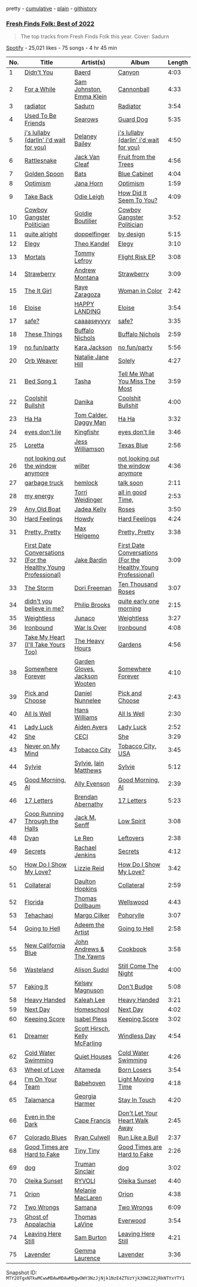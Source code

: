 pretty - [cumulative](/playlists/cumulative/37i9dQZF1DXdS3lvGe1GrT.md) - [plain](/playlists/plain/37i9dQZF1DXdS3lvGe1GrT) - [githistory](https://github.githistory.xyz/mackorone/spotify-playlist-archive/blob/main/playlists/plain/37i9dQZF1DXdS3lvGe1GrT)

### [Fresh Finds Folk: Best of 2022](https://open.spotify.com/playlist/37i9dQZF1DXdS3lvGe1GrT)

> The top tracks from Fresh Finds Folk this year\. Cover: Sadurn

[Spotify](https://open.spotify.com/user/spotify) - 25,021 likes - 75 songs - 4 hr 45 min

| No. | Title | Artist(s) | Album | Length |
|---|---|---|---|---|
| 1 | [Didn't You](https://open.spotify.com/track/79yJPBXQYjLIcU7lxrDkC6) | [Baerd](https://open.spotify.com/artist/6L6LwshK4H0TVqsNfCO69t) | [Canyon](https://open.spotify.com/album/1qSYkiIAFof7yxgLsrvxl7) | 4:03 |
| 2 | [For a While](https://open.spotify.com/track/0dOqNypDARpu7J5G9VAJTj) | [Sam Johnston](https://open.spotify.com/artist/2r9XQHlnMp4d7VdIAw0Iyl), [Emma Klein](https://open.spotify.com/artist/7hbsjraQ0ce8UcmoWVoIe8) | [Cannonball](https://open.spotify.com/album/68zFieWNa4ExhAaW7aANn0) | 4:33 |
| 3 | [radiator](https://open.spotify.com/track/3etIVTF6tbIsRhSDJuj9KA) | [Sadurn](https://open.spotify.com/artist/2uvre6qZ51Tc12CBizuzRI) | [Radiator](https://open.spotify.com/album/5HskvGWXnVcfBg1K2Ff0nA) | 3:54 |
| 4 | [Used To Be Friends](https://open.spotify.com/track/1KhSRq5A95Pj3yseW6uK7P) | [Searows](https://open.spotify.com/artist/0nugNBwdWaptgIAsEtx1It) | [Guard Dog](https://open.spotify.com/album/4Y7xxhWtydlfjYiaGolr58) | 5:35 |
| 5 | [j's lullaby \(darlin' i'd wait for you\)](https://open.spotify.com/track/7LNm1oWd6PniO9wRYpNY5o) | [Delaney Bailey](https://open.spotify.com/artist/3Os4q49SgEN0Tv3fxKw3Sp) | [j's lullaby \(darlin' i'd wait for you\)](https://open.spotify.com/album/5AgFxBgabzR7iCsuzeibrT) | 4:50 |
| 6 | [Rattlesnake](https://open.spotify.com/track/7rNXmIrtLHJkGtobg9Anjj) | [Jack Van Cleaf](https://open.spotify.com/artist/7nW46aJfNHxK9Y3M5Dhadk) | [Fruit from the Trees](https://open.spotify.com/album/0TuAocqQPGkAMpdXsaWJxO) | 4:56 |
| 7 | [Golden Spoon](https://open.spotify.com/track/5TtUQ2fh1JzntGcB3mA54l) | [Bats](https://open.spotify.com/artist/4iuECUfKK1Iulmgxt5MObO) | [Blue Cabinet](https://open.spotify.com/album/4qW90vfNhN8R9H1OUhFLfD) | 4:04 |
| 8 | [Optimism](https://open.spotify.com/track/08nmO9CJOh6NRYltWAaWXF) | [Jana Horn](https://open.spotify.com/artist/1LrML89CKJhZjgji63Bvx1) | [Optimism](https://open.spotify.com/album/2LrDS8mmPcANF46XdsuUUd) | 1:59 |
| 9 | [Take Back](https://open.spotify.com/track/6mkuQSWIwrS0y9ozfNIEhB) | [Odie Leigh](https://open.spotify.com/artist/7AgbNZPRrvTpWjVbbPoUmU) | [How Did It Seem To You?](https://open.spotify.com/album/7JJ4Iz9RUdXMzaakBCnlwA) | 4:09 |
| 10 | [Cowboy Gangster Politician](https://open.spotify.com/track/3imw8kF7wpq1oxYqHw4COo) | [Goldie Boutilier](https://open.spotify.com/artist/392WuM1Yb4QRI0GG4epyn5) | [Cowboy Gangster Politician](https://open.spotify.com/album/1qdHYrgw9RqJJ6AzBDelnc) | 3:52 |
| 11 | [quite alright](https://open.spotify.com/track/1LEGkagVxaB3oEjfbhz2a1) | [doppelfinger](https://open.spotify.com/artist/26vQnKIdh6ysJWbcQ6o3P1) | [by design](https://open.spotify.com/album/2iKnUX26YQtb43UgO0yLBr) | 5:15 |
| 12 | [Elegy](https://open.spotify.com/track/4D5M3terA4yUIQ9s74wTgh) | [Theo Kandel](https://open.spotify.com/artist/0YEY41EVT9qE1IdDDDyF9q) | [Elegy](https://open.spotify.com/album/1ZnayDv7vFbhYvPOR8Xc98) | 3:10 |
| 13 | [Mortals](https://open.spotify.com/track/6SxCb6DNwXShYd6F2KcyBE) | [Tommy Lefroy](https://open.spotify.com/artist/3vldh5Ceynytj6Iglw4haP) | [Flight Risk EP](https://open.spotify.com/album/3WTRqQ60G0J3UEQPU57k1g) | 3:08 |
| 14 | [Strawberry](https://open.spotify.com/track/0VB2DbuUCBkDuD5ZMJxPJN) | [Andrew Montana](https://open.spotify.com/artist/05MbxRG8XyYmFhv7ZUMylc) | [Strawberry](https://open.spotify.com/album/2YnTYD0KOo8XrAQJTjnyQy) | 3:09 |
| 15 | [The It Girl](https://open.spotify.com/track/3v2Zzn2Dh5QpVCiV2jkHsa) | [Raye Zaragoza](https://open.spotify.com/artist/14w8BJMukAOb1KQuY3d5Jc) | [Woman in Color](https://open.spotify.com/album/1VFybOfoUaQexs9OTabswg) | 2:42 |
| 16 | [Eloise](https://open.spotify.com/track/5iJ0BQYiFqmLaSUEZi1da1) | [HAPPY LANDING](https://open.spotify.com/artist/2Jsv2nBcTfKpM9dbZcBbk6) | [Eloise](https://open.spotify.com/album/3nGr1XT7lFIZfrV2hzkkYk) | 3:54 |
| 17 | [safe?](https://open.spotify.com/track/71v8LdSVIwJQYFMakxezmD) | [caaaaseyyyy](https://open.spotify.com/artist/5H3d73o1RCWNsGE9SrT57c) | [safe?](https://open.spotify.com/album/7I9BHVSc26R7taqCFRW1UF) | 3:35 |
| 18 | [These Things](https://open.spotify.com/track/3JOgtCIX1mBxwPe4rNPHCD) | [Buffalo Nichols](https://open.spotify.com/artist/5dT9JLuBwGNiHJQsY29Qmh) | [Buffalo Nichols](https://open.spotify.com/album/2P9z3iSo6T3NmaX5q4FjTc) | 2:59 |
| 19 | [no fun/party](https://open.spotify.com/track/0nO20EfPxZgFRKkHeCzYOv) | [Kara Jackson](https://open.spotify.com/artist/2lciIw4vq0jQqevXA2TEUl) | [no fun/party](https://open.spotify.com/album/0kPStlyKgoKEhq7WToX2se) | 5:56 |
| 20 | [Orb Weaver](https://open.spotify.com/track/42og2MTPWBidIfduI7zcJl) | [Natalie Jane Hill](https://open.spotify.com/artist/4fuJe6HS0wXyzuNeffCoSu) | [Solely](https://open.spotify.com/album/3yti7YrN8LVaNnEaiIHuIH) | 4:27 |
| 21 | [Bed Song 1](https://open.spotify.com/track/4h7d4UJBGJmBuRX1AgVfKx) | [Tasha](https://open.spotify.com/artist/4ZbFpxbORhzU78ve8e62Ej) | [Tell Me What You Miss The Most](https://open.spotify.com/album/5yvl9lqTd0QhlWRLGbPR95) | 3:59 |
| 22 | [Coolshit Bullshit](https://open.spotify.com/track/1NaDkeb2bSKFvuP5dZazet) | [Danika](https://open.spotify.com/artist/4E4URaamJ7aTA4YE2wk9EO) | [Coolshit Bullshit](https://open.spotify.com/album/3NleO73TVi5PyyyENBZ69U) | 4:00 |
| 23 | [Ha Ha](https://open.spotify.com/track/5moiK59CizbbCoVYoqD8ZS) | [Tom Calder](https://open.spotify.com/artist/1n6FM0vzQGwjAkDEyoqiNQ), [Daggy Man](https://open.spotify.com/artist/4nlx8JC05qQU06qyOFo6Kg) | [Ha Ha](https://open.spotify.com/album/1wgoARttTcLpYQiiB2BjZM) | 3:32 |
| 24 | [eyes don't lie](https://open.spotify.com/track/4SHgZySOqyih9VIhoe239c) | [Kingfishr](https://open.spotify.com/artist/6c2qQFq3xfxFJndX6wSe4f) | [eyes don't lie](https://open.spotify.com/album/4QRxLPMrWWw1NCEc1sCVGw) | 3:46 |
| 25 | [Loretta](https://open.spotify.com/track/3yOxX5lkU785X327fhMWdk) | [Jess Williamson](https://open.spotify.com/artist/784kOgkd1H6jU4KgPMYHi9) | [Texas Blue](https://open.spotify.com/album/1PJmolhLIF5L2krvACKHO6) | 2:56 |
| 26 | [not looking out the window anymore](https://open.spotify.com/track/6iIzfogQHT6604TkCNBqn6) | [wilter](https://open.spotify.com/artist/2Dhzt5rI1go7tAIIlTAz7R) | [not looking out the window anymore](https://open.spotify.com/album/2lvuU4bZAutcQqr78jLX9K) | 4:36 |
| 27 | [garbage truck](https://open.spotify.com/track/4DQnPtChUxquO83Fjn6D3S) | [hemlock](https://open.spotify.com/artist/2urQCjxehNpSQWZW83h1L2) | [talk soon](https://open.spotify.com/album/356rRbXibYCUg2gkyRZIZF) | 2:11 |
| 28 | [my energy](https://open.spotify.com/track/3tv44lTRadLuxXhMy6b2ZD) | [Torri Weidinger](https://open.spotify.com/artist/48WSeSXisRpPcjSaXVR2LM) | [all in good Time,](https://open.spotify.com/album/7MhrNDo9kcpjAK2MLJTWWh) | 2:53 |
| 29 | [Any Old Boat](https://open.spotify.com/track/131utMHDBR9KO1cbzhSuLu) | [Jadea Kelly](https://open.spotify.com/artist/3ro4f3VnPO6PiAah0POgwD) | [Roses](https://open.spotify.com/album/0t2iOdlsZEn4DmXMkRKBIe) | 3:50 |
| 30 | [Hard Feelings](https://open.spotify.com/track/68MbMKn42dsBU9bgzHaRXw) | [Howdy](https://open.spotify.com/artist/2y1A93fUkRi2xSbKMwhyzs) | [Hard Feelings](https://open.spotify.com/album/6JG9cpogbueo7J6AWLhl6T) | 4:24 |
| 31 | [Pretty, Pretty](https://open.spotify.com/track/0NkomCaAB2nVipVGxsTUoy) | [Max Helgemo](https://open.spotify.com/artist/25tISYfzQFqAvNdmWPspGS) | [Pretty, Pretty](https://open.spotify.com/album/2UaDtdFOC01NAP7U4H34fC) | 3:38 |
| 32 | [First Date Conversations \(For the Healthy Young Professional\)](https://open.spotify.com/track/7E3gvkRgBkjsGQr2N4bjIq) | [Jake Bardin](https://open.spotify.com/artist/6au2CHviUD4hfqI9UAPLgo) | [First Date Conversations \(For the Healthy Young Professional\)](https://open.spotify.com/album/4v1cJPYanw5ODSVbsC9Oum) | 3:09 |
| 33 | [The Storm](https://open.spotify.com/track/4bUtK3pb9bSQ4b3PkDpACx) | [Dori Freeman](https://open.spotify.com/artist/4GCMwhffO4BBQZp2eoOapt) | [Ten Thousand Roses](https://open.spotify.com/album/1IR5XtRzYQd7U2WFXkZc45) | 3:07 |
| 34 | [didn't you believe in me?](https://open.spotify.com/track/3nKtDtNpGFa8fRZQMpjNVR) | [Philip Brooks](https://open.spotify.com/artist/6Bo5UEoUopq42HZX3apU1w) | [quite early one morning](https://open.spotify.com/album/7COOYAhKymobmwEXFsRdLB) | 2:15 |
| 35 | [Weightless](https://open.spotify.com/track/1RmZ9Oh6qfidVbzukot42i) | [Junaco](https://open.spotify.com/artist/6Q3I3yOdG7MhwX6BCWiu0e) | [Weightless](https://open.spotify.com/album/3nPwr6dVAbMPDkS9JvzbN2) | 3:27 |
| 36 | [Ironbound](https://open.spotify.com/track/4BJg7wj5kDXS0PDn3OA0TM) | [War Is Over](https://open.spotify.com/artist/2U5DM6NI5RqAsRyfgFZwiU) | [Ironbound](https://open.spotify.com/album/5pNTSJBJhhwgXS21TggvFF) | 4:08 |
| 37 | [Take My Heart \(I'll Take Yours Too\)](https://open.spotify.com/track/6Me6CyCLDhQ1gblxeK9RaI) | [The Heavy Hours](https://open.spotify.com/artist/6yleOdwl6VVCt4ZBi7khse) | [Gardens](https://open.spotify.com/album/2pbvUCAkFZISLiNKVByyLy) | 4:56 |
| 38 | [Somewhere Forever](https://open.spotify.com/track/0LEYYOcwGSTd38kRUB8iXO) | [Garden Gloves](https://open.spotify.com/artist/7LvkKnhytQkJg72KAu49sF), [Jackson Wooten](https://open.spotify.com/artist/0y7d3G52a49UExL70y2lkz) | [Somewhere Forever](https://open.spotify.com/album/1lr1J3nuB7QW5K1B4uj9z7) | 4:10 |
| 39 | [Pick and Choose](https://open.spotify.com/track/7yTeopUxZZrDc31m6AfwWo) | [Daniel Nunnelee](https://open.spotify.com/artist/0rNsySWLw0GRzrj2Kh6jBs) | [Pick and Choose](https://open.spotify.com/album/62pznCH0GxT1WTDheTB5uJ) | 2:43 |
| 40 | [All Is Well](https://open.spotify.com/track/1wDSBJSCKxB8qZR6jnfqgt) | [Hans Williams](https://open.spotify.com/artist/3SEkDN2vusR7CIyehzfJaj) | [All Is Well](https://open.spotify.com/album/7IAZgH8L6M6sOVx3I0FPWo) | 2:30 |
| 41 | [Lady Luck](https://open.spotify.com/track/0eTPzuJHhd9XLgdzPNUY4c) | [Aiden Ayers](https://open.spotify.com/artist/7yF4b51na3Wdeyiid9h4c2) | [Lady Luck](https://open.spotify.com/album/4pWo8rRwgDEOXnrmvJXadY) | 2:52 |
| 42 | [She](https://open.spotify.com/track/7GEZKIuRhpIwNg3nAyg1br) | [CECI](https://open.spotify.com/artist/5EyGexfSUi8oGjOmZSD5HG) | [She](https://open.spotify.com/album/6XzGoN78Dh1G5iLr4qQXOa) | 3:29 |
| 43 | [Never on My Mind](https://open.spotify.com/track/4z9ViersKJgj1ZwTjjfhtk) | [Tobacco City](https://open.spotify.com/artist/00Af3oygT0HC6ld0c2HwFX) | [Tobacco City, USA](https://open.spotify.com/album/11J38DSk3mY2KEOx1NEY20) | 3:45 |
| 44 | [Sylvie](https://open.spotify.com/track/5RE0AkNRkKa4T2XkuLvsSw) | [Sylvie](https://open.spotify.com/artist/027ntpFbzyT1mGw71h1OaZ), [Iain Matthews](https://open.spotify.com/artist/30yVqa41V5oNH00p6CBWB9) | [Sylvie](https://open.spotify.com/album/1Bz0ZJqku7OK6S63zfRP7K) | 5:12 |
| 45 | [Good Morning, Al](https://open.spotify.com/track/0rNWtiBcJh8T6gXtIAIJIJ) | [Ally Evenson](https://open.spotify.com/artist/6UzwpF9cqjxgxXb2N6mb7y) | [Good Morning, Al](https://open.spotify.com/album/66Z431cNHK8eTDjzSZhlR7) | 2:39 |
| 46 | [17 Letters](https://open.spotify.com/track/7txmlNXVd6DSPh613anyau) | [Brendan Abernathy](https://open.spotify.com/artist/39ETOzAilLp4bcJAUU8mmW) | [17 Letters](https://open.spotify.com/album/3ez1nfVoF4yOEPPHnKZ033) | 5:23 |
| 47 | [Coop Running Through the Halls](https://open.spotify.com/track/5FszTomTWNyVVOGWwrLJX9) | [Jack M\. Senff](https://open.spotify.com/artist/4ZVwJlIgvmh6DTxPnf28x3) | [Low Spirit](https://open.spotify.com/album/0a807me7Pk3YZuTENtPnWo) | 3:08 |
| 48 | [Dyan](https://open.spotify.com/track/0wsvEdXACQfdZDrDr7ZUWR) | [Le Ren](https://open.spotify.com/artist/338ANSuWEHPphBye1qDGvF) | [Leftovers](https://open.spotify.com/album/3sZSRQklzPHi3IY6fPi6FK) | 2:38 |
| 49 | [Secrets](https://open.spotify.com/track/4e2OclvRO3w8s4VomIbfxF) | [Rachael Jenkins](https://open.spotify.com/artist/5j0GrXECgqyWvysNyBN0CP) | [Secrets](https://open.spotify.com/album/7eHb55jHq7cPgnKquT81xs) | 4:12 |
| 50 | [How Do I Show My Love?](https://open.spotify.com/track/6WeH2AdmFGMNd3Sujcoca0) | [Lizzie Reid](https://open.spotify.com/artist/0GytihetIdprntMyuyAJm6) | [How Do I Show My Love?](https://open.spotify.com/album/26qehkmpNVmzYhjNMgPnJS) | 3:42 |
| 51 | [Collateral](https://open.spotify.com/track/0WwBPTz2wuv3A8qLIklg6y) | [Daulton Hopkins](https://open.spotify.com/artist/2OKzhqOz5VFrrD1lCwfNSS) | [Collateral](https://open.spotify.com/album/4rDtkcswamhTIK6xOEgbWF) | 2:59 |
| 52 | [Florida](https://open.spotify.com/track/7LI0A9HGjw38J0gJZeOqpZ) | [Thomas Dollbaum](https://open.spotify.com/artist/3TBOFVWrSRdDxKjNxBdlKZ) | [Wellswood](https://open.spotify.com/album/0dGArczYsJKL5TqdFyxDyb) | 4:43 |
| 53 | [Tehachapi](https://open.spotify.com/track/5jAwx5j4pI1iy9cm1ZmwM4) | [Margo Cilker](https://open.spotify.com/artist/5E9q1sbVJ2MCiI8MMdPvj7) | [Pohorylle](https://open.spotify.com/album/5fqxOeUUV2uv4cJ1VltThR) | 3:07 |
| 54 | [Going to Hell](https://open.spotify.com/track/5qOhpfEdqT6TbNag6gbFMt) | [Adeem the Artist](https://open.spotify.com/artist/28ZFEGg2RNdrtoaFqxA6vj) | [Going to Hell](https://open.spotify.com/album/7wZFNtgKkksnLogzX0cxfU) | 2:58 |
| 55 | [New California Blue](https://open.spotify.com/track/6qD6vbTppsgtMVIo8hB6as) | [John Andrews & The Yawns](https://open.spotify.com/artist/7mFbJCyj7A2bykWgBTHZwZ) | [Cookbook](https://open.spotify.com/album/3UF5qbcpJVl4M8lN3AL7qV) | 3:58 |
| 56 | [Wasteland](https://open.spotify.com/track/1ATdUJ4oNvopF5wOomvWaV) | [Alison Sudol](https://open.spotify.com/artist/5JpFdmGP5YVR80hwTyjhW0) | [Still Come The Night](https://open.spotify.com/album/0kY20tMUK3Z3cp9G4WiTO6) | 4:00 |
| 57 | [Faking It](https://open.spotify.com/track/3PSPDMZbCzvaovmIK4bRHM) | [Kelsey Magnuson](https://open.spotify.com/artist/2h9EKVSheiIO237gWqKAXr) | [Don't Budge](https://open.spotify.com/album/5kM2sAcK30Lv4Pm0Yf7Hqx) | 5:08 |
| 58 | [Heavy Handed](https://open.spotify.com/track/27vxMDq3CkXdNdPsKvMlsX) | [Kaleah Lee](https://open.spotify.com/artist/6JgC582KHI4BpHIhbFHVAQ) | [Heavy Handed](https://open.spotify.com/album/4QZPwH9ALMRJp4G3llnDqK) | 3:21 |
| 59 | [Next Day](https://open.spotify.com/track/03Vty31Dwz76xodLHmRnMj) | [Homeschool](https://open.spotify.com/artist/3QSLQuaMerIfT2VHvqObG8) | [Next Day](https://open.spotify.com/album/405aqDgQO7urBQXgW89zRU) | 4:02 |
| 60 | [Keeping Score](https://open.spotify.com/track/4cKKXsPQDXpDbO27lJZQYl) | [Isabel Pless](https://open.spotify.com/artist/4lOW9vOCRgeh8peyg1mw1b) | [Keeping Score](https://open.spotify.com/album/4UriRN5PykzEXhfLOJbaQC) | 3:02 |
| 61 | [Dreamer](https://open.spotify.com/track/6eeQ56AjYWngwQD3hp2liE) | [Scott Hirsch](https://open.spotify.com/artist/6u1qI4cUpJV3UCqZI8lHyT), [Kelly McFarling](https://open.spotify.com/artist/7dBCtHnpE9LRrRftcPRbJr) | [Windless Day](https://open.spotify.com/album/4Kkm5j6DR6Im99ZVslqzyx) | 4:54 |
| 62 | [Cold Water Swimming](https://open.spotify.com/track/49wSfSRPw3wdtu2Vqus9uU) | [Quiet Houses](https://open.spotify.com/artist/6oeIyvCenamQzsTMYnuZTC) | [Cold Water Swimming](https://open.spotify.com/album/08NjE6ObCCFjSLQIeCx88c) | 4:26 |
| 63 | [Wheel of Love](https://open.spotify.com/track/34xFYpp9NKxufpkbttDjPT) | [Altameda](https://open.spotify.com/artist/01KXhlX2PCz5Uiw7d5eryb) | [Born Losers](https://open.spotify.com/album/0tF53oYxCH13jauCtjJXE2) | 3:54 |
| 64 | [I'm On Your Team](https://open.spotify.com/track/6CdtjsAgvjmt2vcnWmmUht) | [Babehoven](https://open.spotify.com/artist/3Yjr5lVbAr2Fe7Lmpwja70) | [Light Moving Time](https://open.spotify.com/album/7cxAj3AFBFrEGxXyPvn9ER) | 4:18 |
| 65 | [Talamanca](https://open.spotify.com/track/1f2o76aJKHGCeMx5vH7iyP) | [Georgia Harmer](https://open.spotify.com/artist/3I7KBuz60UYfMzBbPcqrU4) | [Stay In Touch](https://open.spotify.com/album/3FocbWHJtfvMRhUWmhJTh4) | 4:20 |
| 66 | [Even in the Dark](https://open.spotify.com/track/3ir6zIQ2sulM6wUqTFU6S7) | [Cape Francis](https://open.spotify.com/artist/6tnCYugShRsCcfHNGIUSq3) | [Don't Let Your Heart Walk Away](https://open.spotify.com/album/4J5Rd46FQt4bZBeburzxtP) | 2:45 |
| 67 | [Colorado Blues](https://open.spotify.com/track/2uug7N1S3J0IXW8LaytlDO) | [Ryan Culwell](https://open.spotify.com/artist/40IqnqvUuwdqvOflDfyWZ6) | [Run Like a Bull](https://open.spotify.com/album/61PLAYtZkCVhS8PeOBMSZm) | 2:37 |
| 68 | [Good Times are Hard to Fake](https://open.spotify.com/track/4s5bNDtSZmsrjKtlEtbfkU) | [Tiny Tiny](https://open.spotify.com/artist/7eFYvxRRqhgHe3i6MZPR7w) | [Good Times are Hard to Fake](https://open.spotify.com/album/418T58xkec11QmDcwWhMfw) | 2:26 |
| 69 | [dog](https://open.spotify.com/track/2jNI4mu7xhKGXpCmXzufEg) | [Truman Sinclair](https://open.spotify.com/artist/6blV8nsJMWan2a2sYFyxVG) | [dog](https://open.spotify.com/album/4GoNNtWHaiJHoaRK6kl08u) | 3:02 |
| 70 | [Oleika Sunset](https://open.spotify.com/track/2puh92MGpuUY13vyyjsGfU) | [RYVOLI](https://open.spotify.com/artist/0I9tCYhkePbjVaPa3WZaTA) | [Oleika Sunset](https://open.spotify.com/album/2pUgA8BiAIKPrwTFPA963N) | 4:40 |
| 71 | [Orion](https://open.spotify.com/track/4ofjRp95kHz8RBHu4iX4Hd) | [Melanie MacLaren](https://open.spotify.com/artist/2R1li8gWj9IYRHBAHzylbF) | [Orion](https://open.spotify.com/album/6nMBleJ4ye3EF8MOknz3hp) | 4:38 |
| 72 | [Two Wrongs](https://open.spotify.com/track/0I25Cp8goVHm01ssG1sxNf) | [Samana](https://open.spotify.com/artist/0gf5phmsYQSLhOvHfgazMz) | [Two Wrongs](https://open.spotify.com/album/795PRQwcC7IVD2arFdKsq2) | 6:09 |
| 73 | [Ghost of Appalachia](https://open.spotify.com/track/6tz8ScfVSdf53Kj2swQlOL) | [Thomas LaVine](https://open.spotify.com/artist/2T7YLT9nMnXlnW0UjJBN70) | [Everwood](https://open.spotify.com/album/43KT3t8EpDaXco2cffZf7D) | 3:54 |
| 74 | [Leaving Here Still](https://open.spotify.com/track/2xg67Ol355l9tdOuFBR9o2) | [Sam Burton](https://open.spotify.com/artist/38uF92nRI3YmOAeocf4D6J) | [Leaving Here Still](https://open.spotify.com/album/33roqMYsJwxhI0U3qmVlgh) | 4:21 |
| 75 | [Lavender](https://open.spotify.com/track/4de2JSToOh98pnNxgDier8) | [Gemma Laurence](https://open.spotify.com/artist/2sNPTD3BelCCJaH18PmeKm) | [Lavender](https://open.spotify.com/album/7bhq8QWXhDkmRnP0WX5LK0) | 3:36 |

Snapshot ID: `MTY2OTgxNTkwMCwwMDAwMDAwMDgwOWY3NzJjNjk1NzE4ZTUzYjk3OWI2ZjRkNTYxYTY1`
